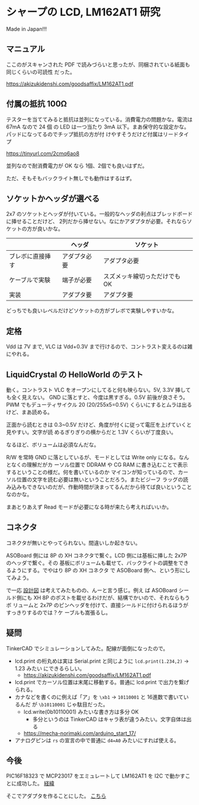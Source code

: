 # シャープの LCD, LM162AT1 研究

Made in Japan!!!

## マニュアル

ここのがスキャンされた PDF で読みづらいと思ったが、同梱されている紙面も同じくらいの可読性
だった。

https://akizukidenshi.com/goodsaffix/LM162AT1.pdf

## 付属の抵抗 100Ω

テスターを当ててみると抵抗は並列になっている。消費電力の問題かな。電流は 67mA なので 24 個
の LED は一つ当たり 3mA 以下。まあ保守的な設定かな。パッドになってるのでチップ抵抗の方が付
けやすそうだけど付属はリードタイプ

https://tinyurl.com/2cmq6ao8

並列なので耐消費電力が OK なら 1個、2個でも良いはずだ。

ただ、そもそもバックライト無しでも動作はするはず。

## ソケットかヘッダが選べる

2x7 のソケットとヘッダが付いている。一般的なヘッダの利点はブレッドボードに挿せることだけど、
2列だから挿せない。なにかアダプタが必要。それならソケットの方が良いかな。

|                  | ヘッダ        | ソケット      |
| ---              | ---           | ---           |
| ブレボに直接挿す | アダプタ必要  | アダプタ必要  |
| ケーブルで実験   | 端子が必要    | スズメッキ線切っただけでも OK | 
| 実装             | アダプタ要    | アダプタ要    |

どっちでも良いレベルだけどソケットの方がブレボで実験しやすいかな。 

## 定格

Vdd は 7V まで, VLC は Vdd+0.3V まで行けるので、コントラスト変えるのは雑にやれる。

## LiquidCrystal の HelloWorld のテスト

動く。コントラスト VLC をオープンにしてると何も映らない。5V, 3.3V 挿しても全く見えない。
GND に落とすと、今度は黒すぎる。0.5V 前後が良さそう。PWM でもデューティサイクル 20
(20/255x5=0.5V) くらいにするとムラは出るけど、まあ読める。

正面から読むときは 0.3~0.5V だけど、角度が付くに従って電圧を上げていくと見やすい。文字が読
めるぎりぎりの横からだと 1.3V くらいが丁度良い。

なるほど、ボリュームは必須なんだな。

R/W を常時 GND に落としているが、モードとしては Write only になる。なんとなくの理解だがカ
ーソル位置で DDRAM や CG RAM に書き込むことで表示するということの様だ。何を書いているのか
マイコンが知っているので、カーソル位置の文字を読む必要は無いということだろう。またビジーフ
ラッグの読み込みもできないのだが、作動時間が決まってるんだから待てば良いということなのかな。

まあとりあえず Read モードが必要になる時が来たら考えればいいか。

## コネクタ

コネクタが無いとやってられない。間違いしか起きない。

ASOBoard 側には 8P の XH コネクタで繋ぐ。LCD 側には基板に挿した 2x7P のヘッダで繋ぐ。その
基板にボリュームも載せて、バックライトの調整をできるようにする。でやはり 8P の XH コネクタ
で ASOBoard 側へ、という形にしてみよう。

で一応 [設計図](./librecad/LCD_Connector1.0.pdf) は考えてみたものの、んーと言う感じ。例え
ば ASOBoard シールド側にも XH 8P のポストを載せるわけだが、結構でかいので、それならもうボ
リュームと 2x7P のピンヘッダを付けて、直接シールドに付けられるほうがすっきりするのでは？ケ
ーブルも嵩張るし。

## 疑問

TinkerCAD でシミュレーションしてみた。配線が面倒になったので。

- lcd.print の桁丸めは実は Serial.print と同じように ``lcd.print(1.234,2)`` → 1.23 みたい
  にできるらしい。
  - https://akizukidenshi.com/goodsaffix/LM162AT1.pdf
- lcd.print でカーソル位置は末尾に移動する。普通に lcd.print で出力を繋げられる。
- カナなどを書くのに例えば「ア」を ``\xb1`` → ``10110001`` と 16進数で書いているんだ
  が ``\b10110001`` じゃ駄目だった。
  - lcd.write(0b10110001) みたいな書き方は多分 OK
    - 多分というのは TinkerCAD はキャラ表が違うみたい。文字自体は出る
  - https://mecha-norimaki.com/arduino_start_17/ 
- アナログピンは ``rs`` の宣言の中で普通に ``d4=A0`` みたいにすれば使える。

## 今後

PIC16F18323 で MCP23017 をエミュレートして LM162AT1 を I2C で動かすことに成功した。
[経緯](../PIC_as_MCP23017/)

そこでアダプタを作ることにした。
[こちら](./Adaptor.md)

